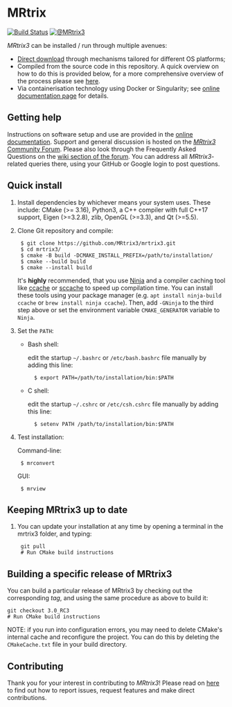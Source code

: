 # MRtrix

[![Build Status](https://github.com/MRtrix3/mrtrix3/workflows/checks/badge.svg)](https://github.com/MRtrix3/mrtrix3/actions)
[![@MRtrix3](http://img.shields.io/twitter/follow/MRtrix3.svg?style=social)](https://twitter.com/MRtrix3)

*MRtrix3* can be installed / run through multiple avenues:
- [Direct download](https://www.mrtrix.org/download/) through mechanisms tailored for different OS platforms;
- Compiled from the source code in this repository. A quick overview on how to do this is provided below, for a more comprehensive
  overview of the process please see [here](https://github.com/MRtrix3/mrtrix3/wiki/Building-from-source).
- Via containerisation technology using Docker or Singularity; see [online documentation page](https://mrtrix.readthedocs.org/en/latest/installation/using_containers.html) for details.

## Getting help

Instructions on software setup and use are provided in the [online documentation](https://mrtrix.readthedocs.org).
Support and general discussion is hosted on the [*MRtrix3* Community Forum](http://community.mrtrix.org/).
Please also look through the Frequently Asked Questions on the [wiki section of the forum](http://community.mrtrix.org/c/wiki).
You can address all *MRtrix3*-related queries there, using your GitHub or Google login to post questions.

## Quick install

1. Install dependencies by whichever means your system uses. 
   These include: CMake (>= 3.16), Python3, a C++ compiler with full C++17 support, 
   Eigen (>=3.2.8), zlib, OpenGL (>=3.3), and Qt (>=5.5).

2. Clone Git repository and compile:

        $ git clone https://github.com/MRtrix3/mrtrix3.git
        $ cd mrtrix3/
        $ cmake -B build -DCMAKE_INSTALL_PREFIX=/path/to/installation/
        $ cmake --build build
        $ cmake --install build
    
    It's **highly** recommended, that you use [Ninja](https://ninja-build.org/) and a compiler caching tool like [ccache](https://ccache.dev/) or [sccache](https://github.com/mozilla/sccache) to speed up compilation time. You can install these tools using your package manager (e.g. `apt install ninja-build ccache` or `brew install ninja ccache`). Then, add `-GNinja` to the third step above or set the environment variable `CMAKE_GENERATOR` variable to `Ninja`.

3. Set the `PATH`:

    * Bash shell:

      edit the startup `~/.bashrc` or `/etc/bash.bashrc` file manually by adding this line:

            $ export PATH=/path/to/installation/bin:$PATH

    * C shell:

      edit the startup `~/.cshrc` or `/etc/csh.cshrc` file manually by adding this line:

            $ setenv PATH /path/to/installation/bin:$PATH

4. Test installation:

    Command-line:

        $ mrconvert

    GUI:

        $ mrview

## Keeping MRtrix3 up to date

1. You can update your installation at any time by opening a terminal in the mrtrix3 folder, and typing:

        git pull
        # Run CMake build instructions

## Building a specific release of MRtrix3

You can build a particular release of MRtrix3 by checking out the corresponding _tag_, and using the same procedure as above to build it:

    git checkout 3.0_RC3
    # Run CMake build instructions

NOTE: if you run into configuration errors, you may need to delete CMake's internal cache and reconfigure the project. You can do this by deleting the `CMakeCache.txt` file in your build directory.

## Contributing

Thank you for your interest in contributing to *MRtrix3*! Please read on [here](CONTRIBUTING.md) to find out how to report issues, request features and make direct contributions. 
